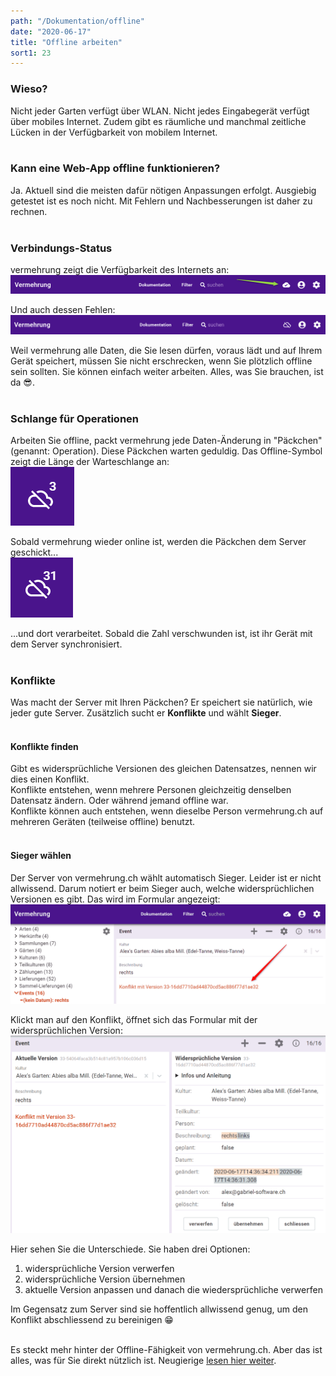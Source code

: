 ```yaml
---
path: "/Dokumentation/offline"
date: "2020-06-17"
title: "Offline arbeiten"
sort1: 23
---
```


### Wieso?

Nicht jeder Garten verfügt über WLAN. Nicht jedes Eingabegerät verfügt über mobiles Internet. Zudem gibt es räumliche und manchmal zeitliche Lücken in der Verfügbarkeit von mobilem Internet.<br/><br/>

### Kann eine Web-App offline funktionieren?

Ja. Aktuell sind die meisten dafür nötigen Anpassungen erfolgt. Ausgiebig getestet ist es noch nicht. Mit Fehlern und Nachbesserungen ist daher zu rechnen.<br/><br/>

### Verbindungs-Status

vermehrung zeigt die Verfügbarkeit des Internets an:<br/>
![online](001.png)<br/>

Und auch dessen Fehlen:<br/>
![offline](002.png)<br/>

Weil vermehrung alle Daten, die Sie lesen dürfen, voraus lädt und auf Ihrem Gerät speichert, müssen Sie nicht erschrecken, wenn Sie plötzlich offline sein sollten. Sie können einfach weiter arbeiten. Alles, was Sie brauchen, ist da 😎.<br/><br/>

### Schlange für Operationen

Arbeiten Sie offline, packt vermehrung jede Daten-Änderung in "Päckchen" (genannt: Operation). Diese Päckchen warten geduldig. Das Offline-Symbol zeigt die Länge der Warteschlange an:<br/>
![3 wartende Operationen](003.png)<br/>

Sobald vermehrung wieder online ist, werden die Päckchen dem Server geschickt...<br/>
![wieder online](004.gif)<br/>

...und dort verarbeitet. Sobald die Zahl verschwunden ist, ist ihr Gerät mit dem Server synchronisiert.<br/><br/>

### Konflikte

Was macht der Server mit Ihren Päckchen? Er speichert sie natürlich, wie jeder gute Server. Zusätzlich sucht er **Konflikte** und wählt **Sieger**.<br/><br/>

#### Konflikte finden

Gibt es widersprüchliche Versionen des gleichen Datensatzes, nennen wir dies einen Konflikt.<br/>
Konflikte entstehen, wenn mehrere Personen gleichzeitig denselben Datensatz ändern. Oder während jemand offline war.<br/>
Konflikte können auch entstehen, wenn dieselbe Person vermehrung.ch auf mehreren Geräten (teilweise offline) benutzt.<br/><br/>

#### Sieger wählen

Der Server von vermehrung.ch wählt automatisch Sieger. Leider ist er nicht allwissend. Darum notiert er beim Sieger auch, welche widersprüchlichen Versionen es gibt. Das wird im Formular angezeigt:<br/>
![Konflikt gefunden](005.png)<br/>

Klickt man auf den Konflikt, öffnet sich das Formular mit der widersprüchlichen Version:<br/>
![widersprüchliche Version](006.png)<br/>

Hier sehen Sie die Unterschiede. Sie haben drei Optionen:

1. widersprüchliche Version verwerfen
2. widersprüchliche Version übernehmen
3. aktuelle Version anpassen und danach die wiedersprüchliche verwerfen

Im Gegensatz zum Server sind sie hoffentlich allwissend genug, um den Konflikt abschliessend zu bereinigen 😁<br/><br/>

Es steckt mehr hinter der Offline-Fähigkeit von vermehrung.ch. Aber das ist alles, was für Sie direkt nützlich ist. Neugierige [lesen hier weiter](../offline-wie).